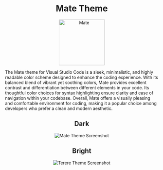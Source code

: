 <h1 align="center">Mate Theme</h1>

<p align="center">
  <img width="150" height="150" src="./icon.png" alt="Mate" />
</p>

The Mate theme for Visual Studio Code is a sleek, minimalistic, and highly readable color scheme designed to enhance the coding experience. With its balanced blend of vibrant yet soothing colors, Mate provides excellent contrast and differentiation between different elements in your code. Its thoughtful color choices for syntax highlighting ensure clarity and ease of navigation within your codebase. Overall, Mate offers a visually pleasing and comfortable environment for coding, making it a popular choice among developers who prefer a clean and modern aesthetic.

<h2 align="center">Dark</h2>

<p align="center">
  <img src="./mate-dark.svg" alt="Mate Theme Screenshot" />
</p>

<h2 align="center">Bright</h2>

<p align="center">
  <img src="./terere-bright.svg" alt="Terere Theme Screenshot" />
</p>
